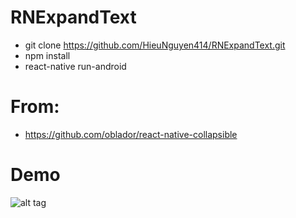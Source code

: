 # RNExpandText
* git clone https://github.com/HieuNguyen414/RNExpandText.git
* npm install
* react-native run-android
# From: 
* https://github.com/oblador/react-native-collapsible
# Demo
![alt tag](https://cloud.githubusercontent.com/assets/378279/8047315/0237ca2c-0e44-11e5-9a16-1da052406eb0.gif)

